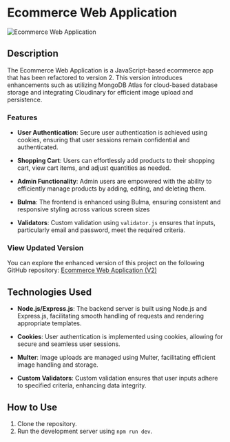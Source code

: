 # Ecommerce Web Application

![Ecommerce Web Application](https://res.cloudinary.com/dzzazpzrs/image/upload/v1690968633/Screenshot_69_cjefh2.png)

## Description

The Ecommerce Web Application is a JavaScript-based ecommerce app that has been refactored to version 2. This version introduces enhancements such as utilizing MongoDB Atlas for cloud-based database storage and integrating Cloudinary for efficient image upload and persistence.

### Features

- **User Authentication**: Secure user authentication is achieved using cookies, ensuring that user sessions remain confidential and authenticated.

- **Shopping Cart**: Users can effortlessly add products to their shopping cart, view cart items, and adjust quantities as needed.

- **Admin Functionality**: Admin users are empowered with the ability to efficiently manage products by adding, editing, and deleting them.
- **Bulma**: The frontend is enhanced using Bulma, ensuring consistent and responsive styling across various screen sizes
- **Validators**: Custom validation using `validator.js` ensures that inputs, particularly email and password, meet the required criteria.

### View Updated Version

You can explore the enhanced version of this project on the following GitHub repository: [Ecommerce Web Application (V2)](https://github.com/SagarPrasad160/ecomm-V2)

## Technologies Used

- **Node.js/Express.js**: The backend server is built using Node.js and Express.js, facilitating smooth handling of requests and rendering appropriate templates.

- **Cookies**: User authentication is implemented using cookies, allowing for secure and seamless user sessions.

- **Multer**: Image uploads are managed using Multer, facilitating efficient image handling and storage.

- **Custom Validators**: Custom validation ensures that user inputs adhere to specified criteria, enhancing data integrity.

## How to Use

1. Clone the repository.
2. Run the development server using `npm run dev`.

